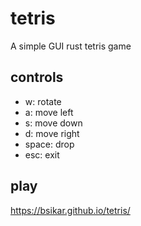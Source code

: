 # tetris
A simple GUI rust tetris game

## controls
* w: rotate
* a: move left
* s: move down
* d: move right
* space: drop
* esc: exit

## play
https://bsikar.github.io/tetris/
